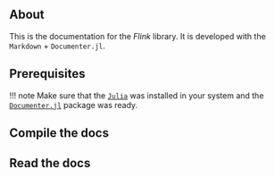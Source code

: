 ## About

This is the documentation for the *Flink* library. It is developed with the `Markdown` + `Documenter.jl`.

## Prerequisites

!!! note Make sure that the [`Julia`](https://julialang.org/) was installed in your system and the [`Documenter.jl`](https://github.com/JuliaDocs/Documenter.jl) package was ready.

## Compile the docs

## Read the docs